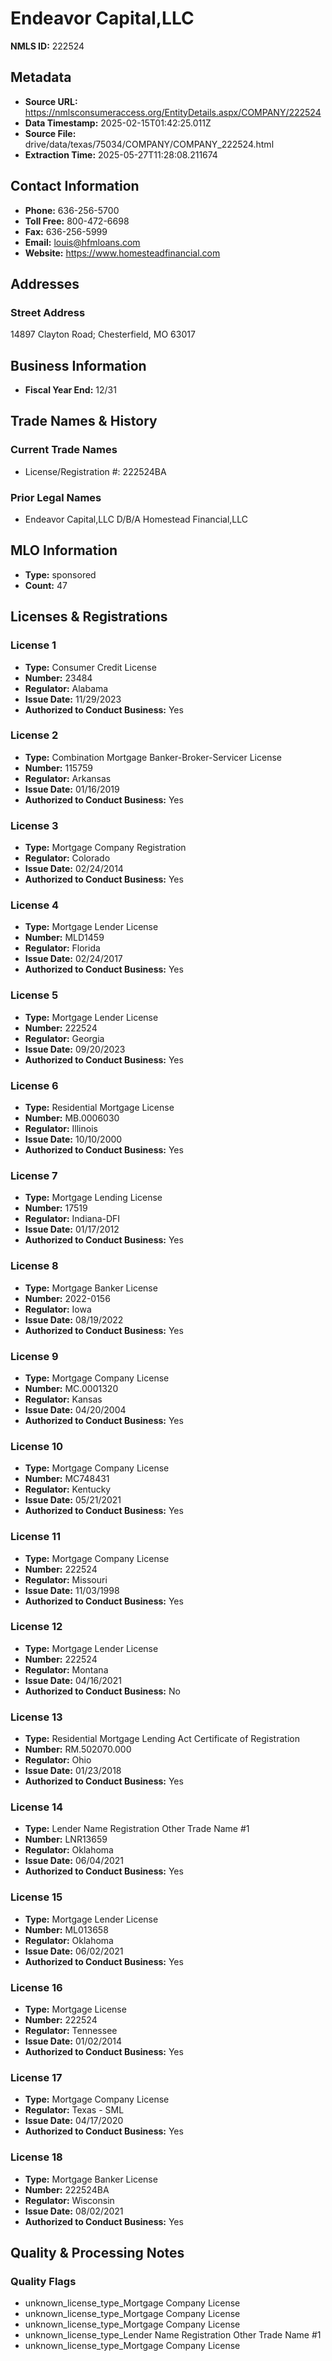 # Endeavor Capital,LLC

**NMLS ID:** 222524

## Metadata
- **Source URL:** https://nmlsconsumeraccess.org/EntityDetails.aspx/COMPANY/222524
- **Data Timestamp:** 2025-02-15T01:42:25.011Z
- **Source File:** drive/data/texas/75034/COMPANY/COMPANY_222524.html
- **Extraction Time:** 2025-05-27T11:28:08.211674

## Contact Information
- **Phone:** 636-256-5700
- **Toll Free:** 800-472-6698
- **Fax:** 636-256-5999
- **Email:** louis@hfmloans.com
- **Website:** https://www.homesteadfinancial.com

## Addresses
### Street Address
14897 Clayton Road; Chesterfield, MO 63017

## Business Information
- **Fiscal Year End:** 12/31

## Trade Names & History
### Current Trade Names
- License/Registration #: 222524BA

### Prior Legal Names
- Endeavor Capital,LLC D/B/A Homestead Financial,LLC

## MLO Information
- **Type:** sponsored
- **Count:** 47

## Licenses & Registrations

### License 1
- **Type:** Consumer Credit License
- **Number:** 23484
- **Regulator:** Alabama
- **Issue Date:** 11/29/2023
- **Authorized to Conduct Business:** Yes

### License 2
- **Type:** Combination Mortgage Banker-Broker-Servicer License
- **Number:** 115759
- **Regulator:** Arkansas
- **Issue Date:** 01/16/2019
- **Authorized to Conduct Business:** Yes

### License 3
- **Type:** Mortgage Company Registration
- **Regulator:** Colorado
- **Issue Date:** 02/24/2014
- **Authorized to Conduct Business:** Yes

### License 4
- **Type:** Mortgage Lender License
- **Number:** MLD1459
- **Regulator:** Florida
- **Issue Date:** 02/24/2017
- **Authorized to Conduct Business:** Yes

### License 5
- **Type:** Mortgage Lender License
- **Number:** 222524
- **Regulator:** Georgia
- **Issue Date:** 09/20/2023
- **Authorized to Conduct Business:** Yes

### License 6
- **Type:** Residential Mortgage License
- **Number:** MB.0006030
- **Regulator:** Illinois
- **Issue Date:** 10/10/2000
- **Authorized to Conduct Business:** Yes

### License 7
- **Type:** Mortgage Lending License
- **Number:** 17519
- **Regulator:** Indiana-DFI
- **Issue Date:** 01/17/2012
- **Authorized to Conduct Business:** Yes

### License 8
- **Type:** Mortgage Banker License
- **Number:** 2022-0156
- **Regulator:** Iowa
- **Issue Date:** 08/19/2022
- **Authorized to Conduct Business:** Yes

### License 9
- **Type:** Mortgage Company License
- **Number:** MC.0001320
- **Regulator:** Kansas
- **Issue Date:** 04/20/2004
- **Authorized to Conduct Business:** Yes

### License 10
- **Type:** Mortgage Company License
- **Number:** MC748431
- **Regulator:** Kentucky
- **Issue Date:** 05/21/2021
- **Authorized to Conduct Business:** Yes

### License 11
- **Type:** Mortgage Company License
- **Number:** 222524
- **Regulator:** Missouri
- **Issue Date:** 11/03/1998
- **Authorized to Conduct Business:** Yes

### License 12
- **Type:** Mortgage Lender License
- **Number:** 222524
- **Regulator:** Montana
- **Issue Date:** 04/16/2021
- **Authorized to Conduct Business:** No

### License 13
- **Type:** Residential Mortgage Lending Act Certificate of Registration
- **Number:** RM.502070.000
- **Regulator:** Ohio
- **Issue Date:** 01/23/2018
- **Authorized to Conduct Business:** Yes

### License 14
- **Type:** Lender Name Registration Other Trade Name #1
- **Number:** LNR13659
- **Regulator:** Oklahoma
- **Issue Date:** 06/04/2021
- **Authorized to Conduct Business:** Yes

### License 15
- **Type:** Mortgage Lender License
- **Number:** ML013658
- **Regulator:** Oklahoma
- **Issue Date:** 06/02/2021
- **Authorized to Conduct Business:** Yes

### License 16
- **Type:** Mortgage License
- **Number:** 222524
- **Regulator:** Tennessee
- **Issue Date:** 01/02/2014
- **Authorized to Conduct Business:** Yes

### License 17
- **Type:** Mortgage Company License
- **Regulator:** Texas - SML
- **Issue Date:** 04/17/2020
- **Authorized to Conduct Business:** Yes

### License 18
- **Type:** Mortgage Banker License
- **Number:** 222524BA
- **Regulator:** Wisconsin
- **Issue Date:** 08/02/2021
- **Authorized to Conduct Business:** Yes

## Quality & Processing Notes
### Quality Flags
- unknown_license_type_Mortgage Company License
- unknown_license_type_Mortgage Company License
- unknown_license_type_Mortgage Company License
- unknown_license_type_Lender Name Registration Other Trade Name #1
- unknown_license_type_Mortgage Company License
